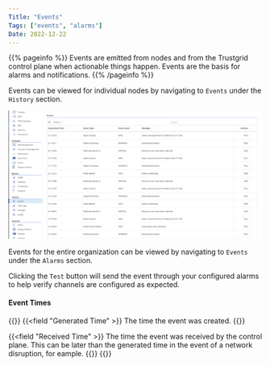 ```yaml
---
Title: "Events"
Tags: ["events", "alarms"]
Date: 2022-12-22
---
```


{{% pageinfo %}}
Events are emitted from nodes and from the Trustgrid control plane when actionable things happen. Events are the basis for alarms and notifications.
{{% /pageinfo %}}

Events can be viewed for individual nodes by navigating to `Events` under the `History` section.

![img](node-events-list.png)

Events for the entire organization can be viewed by navigating to `Events` under the `Alarms` section.

Clicking the `Test` button will send the event through your configured alarms to help verify channels are configured as expected.

#### Event Times

{{<fields>}}
{{<field "Generated Time" >}}
The time the event was created.
{{</field >}}

{{<field "Received Time" >}}
The time the event was received by the control plane. This can be later than the generated time in the event of a network disruption, for eample.
{{</field >}}
{{</fields>}}
